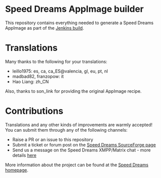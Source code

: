 # Speed Dreams AppImage builder
This repository contains everything needed to generate a Speed Dreams AppImage
as part of the [Jenkins build](https://speed-dreams.fennell.dev/job/speed-dreams/).

# Translations
Many thanks to the following for your translations:

* leillo1975: es, ca, ca\_ES@valencia, gl, eu, pt, nl
* madbad82, franzopow: it
* Hao Liang: zh\_CN

Also, thanks to son\_link for providing the original AppImage recipe.

# Contributions
Translations and any other kinds of improvements are warmly accepted! You can
submit them through any of the following channels:

* Raise a PR or an issue to this repository
* Submit a ticket or forum post on the [Speed Dreams SourceForge page](https://sourceforge.net/projects/speed-dreams/)
* Send us a message on the Speed Dreams XMPP/Matrix chat - more details [here](https://www.speed-dreams.net/about-speed-dreams/)

More information about the project can be found at the [Speed Dreams homepage](https://www.speed-dreams.net/).
